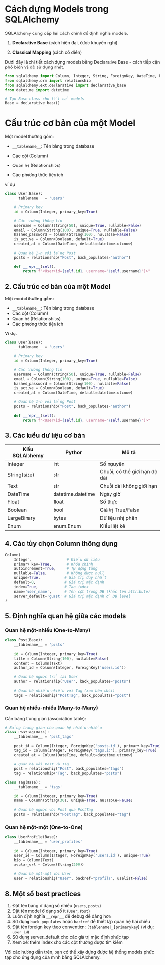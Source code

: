 # Cách dựng Models trong SQLAlchemy
SQLAlchemy cung cấp hai cách chính để định nghĩa models:
1. **Declarative Base** (cách hiện đại, được khuyến nghị)

2. **Classical Mapping** (cách cổ điển)

Dưới đây là chi tiết cách dựng models bằng Declarative Base - cách tiếp cận phổ biến và dễ sử dụng nhất.

```python
from sqlalchemy import Column, Integer, String, ForeignKey, DateTime, Float, Boolean
from sqlalchemy.orm import relationship
from sqlalchemy.ext.declarative import declarative_base
from datetime import datetime

# Tạo Base class cho tất cả models
Base = declarative_base()
```
# Cấu trúc cơ bản của một Model
Một model thường gồm:

* `__tablename__`: Tên bảng trong database

* Các cột (Column)

* Quan hệ (Relationships)

* Các phương thức tiện ích

ví dụ
```python
class User(Base):
    __tablename__ = 'users'
    
    # Primary key
    id = Column(Integer, primary_key=True)
    
    # Các trường thông tin
    username = Column(String(50), unique=True, nullable=False)
    email = Column(String(100), unique=True, nullable=False)
    hashed_password = Column(String(100), nullable=False)
    is_active = Column(Boolean, default=True)
    created_at = Column(DateTime, default=datetime.utcnow)
    
    # Quan hệ 1-n với bảng Post
    posts = relationship("Post", back_populates="author")
    
    def __repr__(self):
        return f"<User(id={self.id}, username='{self.username}')>"
```







## 2. Cấu trúc cơ bản của một Model

Một model thường gồm:
- `__tablename__`: Tên bảng trong database
- Các cột (Column)
- Quan hệ (Relationships)
- Các phương thức tiện ích

Ví dụ:
```python
class User(Base):
    __tablename__ = 'users'
    
    # Primary key
    id = Column(Integer, primary_key=True)
    
    # Các trường thông tin
    username = Column(String(50), unique=True, nullable=False)
    email = Column(String(100), unique=True, nullable=False)
    hashed_password = Column(String(100), nullable=False)
    is_active = Column(Boolean, default=True)
    created_at = Column(DateTime, default=datetime.utcnow)
    
    # Quan hệ 1-n với bảng Post
    posts = relationship("Post", back_populates="author")
    
    def __repr__(self):
        return f"<User(id={self.id}, username='{self.username}')>"
```

## 3. Các kiểu dữ liệu cơ bản

| Kiểu SQLAlchemy | Python          | Mô tả                     |
|-----------------|-----------------|---------------------------|
| Integer         | int             | Số nguyên                 |
| String(size)    | str             | Chuỗi, có thể giới hạn độ dài |
| Text            | str             | Chuỗi dài không giới hạn  |
| DateTime        | datetime.datetime| Ngày giờ                 |
| Float           | float           | Số thực                   |
| Boolean         | bool            | Giá trị True/False        |
| LargeBinary     | bytes           | Dữ liệu nhị phân          |
| Enum            | enum.Enum       | Kiểu liệt kê              |

## 4. Các tùy chọn Column thông dụng

```python
Column(
    Integer,                # Kiểu dữ liệu
    primary_key=True,       # Khóa chính
    autoincrement=True,     # Tự động tăng
    nullable=False,         # Không được null
    unique=True,           # Giá trị duy nhất
    default=0,             # Giá trị mặc định
    index=True,            # Tạo index
    name='user_name',      # Tên cột trong DB (khác tên attribute)
    server_default='guest' # Giá trị mặc định ở DB level
)
```

## 5. Định nghĩa quan hệ giữa các models

### Quan hệ một-nhiều (One-to-Many)

```python
class Post(Base):
    __tablename__ = 'posts'
    
    id = Column(Integer, primary_key=True)
    title = Column(String(100), nullable=False)
    content = Column(Text)
    author_id = Column(Integer, ForeignKey('users.id'))
    
    # Quan hệ ngược trở lại User
    author = relationship("User", back_populates="posts")
    
    # Quan hệ nhiều-nhiều với Tag (xem bên dưới)
    tags = relationship("PostTag", back_populates="post")
```

### Quan hệ nhiều-nhiều (Many-to-Many)

Cần bảng trung gian (association table):

```python
# Bảng trung gian cho quan hệ nhiều-nhiều
class PostTag(Base):
    __tablename__ = 'post_tags'
    
    post_id = Column(Integer, ForeignKey('posts.id'), primary_key=True)
    tag_id = Column(Integer, ForeignKey('tags.id'), primary_key=True)
    created_at = Column(DateTime, default=datetime.utcnow)
    
    # Quan hệ với Post và Tag
    post = relationship("Post", back_populates="tags")
    tag = relationship("Tag", back_populates="posts")

class Tag(Base):
    __tablename__ = 'tags'
    
    id = Column(Integer, primary_key=True)
    name = Column(String(30), unique=True, nullable=False)
    
    # Quan hệ ngược với Post qua PostTag
    posts = relationship("PostTag", back_populates="tag")
```

### Quan hệ một-một (One-to-One)

```python
class UserProfile(Base):
    __tablename__ = 'user_profiles'
    
    id = Column(Integer, primary_key=True)
    user_id = Column(Integer, ForeignKey('users.id'), unique=True)
    bio = Column(Text)
    avatar_url = Column(String(200))
    
    # Quan hệ một-một với User
    user = relationship("User", backref="profile", uselist=False)
```

## 8. Một số best practices

1. Đặt tên bảng ở dạng số nhiều (`users`, `posts`)
2. Đặt tên model ở dạng số ít (`User`, `Post`)
3. Luôn định nghĩa `__repr__` để debug dễ dàng hơn
4. Sử dụng `back_populates` hoặc `backref` để thiết lập quan hệ hai chiều
5. Đặt tên foreign key theo convention: `[tablename]_[primarykey]` (ví dụ: `user_id`)
6. Sử dụng server_default cho các giá trị mặc định phức tạp
7. Xem xét thêm index cho các cột thường được tìm kiếm

Với các hướng dẫn trên, bạn có thể xây dựng được hệ thống models phức tạp cho ứng dụng của mình bằng SQLAlchemy.